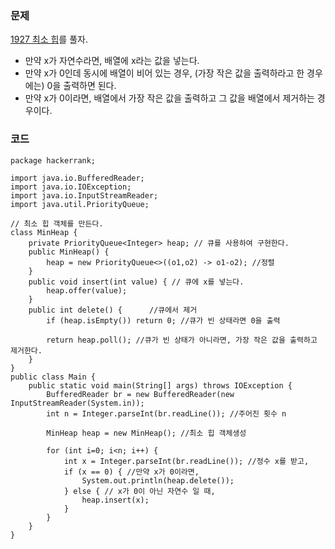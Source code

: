 ### 문제
[1927 최소 힙](https://www.acmicpc.net/problem/1927)를 풀자. <br>
+ 만약 x가 자연수라면, 배열에 x라는 값을 넣는다.
+ 만약 x가 0인데 동시에 배열이 비어 있는 경우, (가장 작은 값을 출력하라고 한 경우에는) 0을 출력하면 된다.
+ 만약 x가 0이라면, 배열에서 가장 작은 값을 출력하고 그 값을 배열에서 제거하는 경우이다. 

### 코드
```
package hackerrank;

import java.io.BufferedReader;
import java.io.IOException;
import java.io.InputStreamReader;
import java.util.PriorityQueue;

// 최소 힙 객체를 만든다.
class MinHeap {
    private PriorityQueue<Integer> heap; // 큐를 사용하여 구현한다.
    public MinHeap() {
        heap = new PriorityQueue<>((o1,o2) -> o1-o2); //정렬
    }
    public void insert(int value) { // 큐에 x를 넣는다.
        heap.offer(value);
    }
    public int delete() {      //큐에서 제거
        if (heap.isEmpty()) return 0; //큐가 빈 상태라면 0을 출력

        return heap.poll(); //큐가 빈 상태가 아니라면, 가장 작은 값을 출력하고 제거한다.
    }
}
public class Main {
    public static void main(String[] args) throws IOException {
        BufferedReader br = new BufferedReader(new InputStreamReader(System.in));
        int n = Integer.parseInt(br.readLine()); //주어진 횟수 n

        MinHeap heap = new MinHeap(); //최소 힙 객체생성

        for (int i=0; i<n; i++) {
            int x = Integer.parseInt(br.readLine()); //정수 x를 받고,
            if (x == 0) { //만약 x가 0이라면,
                System.out.println(heap.delete()); 
            } else { // x가 0이 아닌 자연수 일 때,
                heap.insert(x);
            }
        }
    }
}
```
